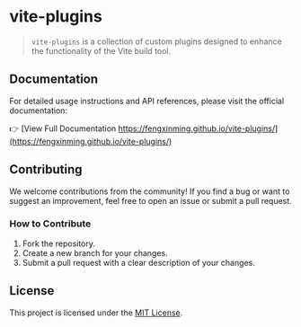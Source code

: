 # vite-plugins

> `vite-plugins` is a collection of custom plugins designed to enhance the functionality of the Vite build tool.

## Documentation

For detailed usage instructions and API references, please visit the official documentation:

👉 [View Full Documentation https://fengxinming.github.io/vite-plugins/](https://fengxinming.github.io/vite-plugins/)

## Contributing

We welcome contributions from the community! If you find a bug or want to suggest an improvement, feel free to open an issue or submit a pull request.

### How to Contribute
1. Fork the repository.
2. Create a new branch for your changes.
3. Submit a pull request with a clear description of your changes.

## License

This project is licensed under the [MIT License](LICENSE).